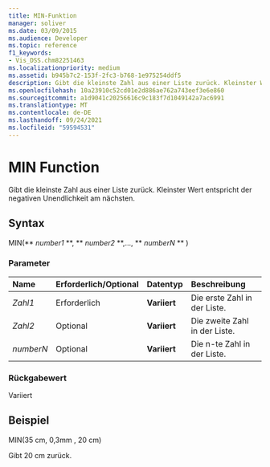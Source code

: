 ```yaml
---
title: MIN-Funktion
manager: soliver
ms.date: 03/09/2015
ms.audience: Developer
ms.topic: reference
f1_keywords:
- Vis_DSS.chm82251463
ms.localizationpriority: medium
ms.assetid: b945b7c2-153f-2fc3-b768-1e975254ddf5
description: Gibt die kleinste Zahl aus einer Liste zurück. Kleinster Wert entspricht der negativen Unendlichkeit am nächsten.
ms.openlocfilehash: 10a23910c52cd01e2d886ae762a743eef3e6e860
ms.sourcegitcommit: a1d9041c20256616c9c183f7d1049142a7ac6991
ms.translationtype: MT
ms.contentlocale: de-DE
ms.lasthandoff: 09/24/2021
ms.locfileid: "59594531"
---
```

# <a name="min-function"></a>MIN Function

Gibt die kleinste Zahl aus einer Liste zurück. Kleinster Wert entspricht der negativen Unendlichkeit am nächsten.
  
## <a name="syntax"></a>Syntax

MIN(** *number1* **, ** *number2* **,..., ** *numberN* ** ) 
  
### <a name="parameters"></a>Parameter

|**Name**|**Erforderlich/Optional**|**Datentyp**|**Beschreibung**|
|:-----|:-----|:-----|:-----|
| _Zahl1_ <br/> |Erforderlich  <br/> |**Variiert** <br/> |Die erste Zahl in der Liste.  <br/> |
| _Zahl2_ <br/> |Optional  <br/> |**Variiert** <br/> | Die zweite Zahl in der Liste.  <br/> |
| _numberN_ <br/> |Optional  <br/> |**Variiert** <br/> |Die n-te Zahl in der Liste.  <br/> |
   
### <a name="return-value"></a>Rückgabewert

Variiert
  
## <a name="example"></a>Beispiel

MIN(35 cm, 0,3mm , 20 cm) 
  
Gibt 20 cm zurück. 
  

